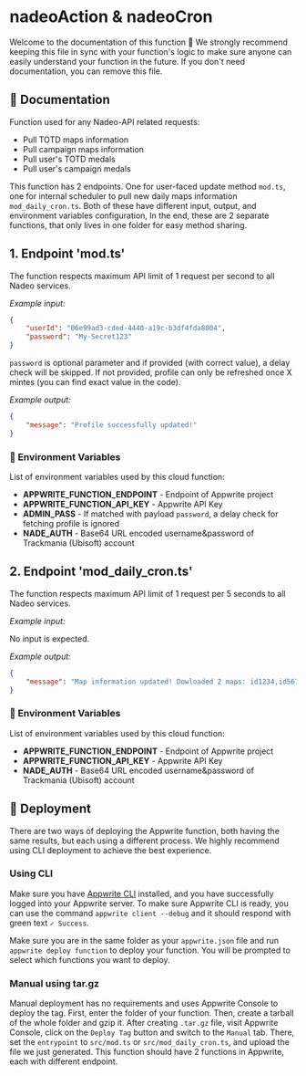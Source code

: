 # nadeoAction & nadeoCron

Welcome to the documentation of this function 👋 We strongly recommend keeping this file in sync with your function's logic to make sure anyone can easily understand your function in the future. If you don't need documentation, you can remove this file.

## 🤖 Documentation

Function used for any Nadeo-API related requests:

- Pull TOTD maps information
- Pull campaign maps information
- Pull user's TOTD medals
- Pull user's campaign medals

This function has 2 endpoints. One for user-faced update method `mod.ts`, one for internal scheduler to pull new daily maps information `mod_daily_cron.ts`. Both of these have different input, output, and environment variables configuration, In the end, these are 2 separate functions, that only lives in one folder for easy method sharing.

## 1. Endpoint 'mod.ts'

The function respects maximum API limit of 1 request per second to all Nadeo services.

_Example input:_

```json
{
	"userId": "06e99ad3-cded-4440-a19c-b3df4fda8004",
	"password": "My-Secret123"
}
```

`password` is optional parameter and if provided (with correct value), a delay check will be skipped. If not provided, profile can only be refreshed once X mintes (you can find exact value in the code).

_Example output:_

```json
{
	"message": "Profile successfully updated!"
}
```

### 📝 Environment Variables

List of environment variables used by this cloud function:

- **APPWRITE_FUNCTION_ENDPOINT** - Endpoint of Appwrite project
- **APPWRITE_FUNCTION_API_KEY** - Appwrite API Key
- **ADMIN_PASS** - If matched with payload `password`, a delay check for fetching profile is ignored
- **NADE_AUTH** - Base64 URL encoded username&password of Trackmania (Ubisoft) account

## 2. Endpoint 'mod_daily_cron.ts'

The function respects maximum API limit of 1 request per 5 seconds to all Nadeo services.

_Example input:_

No input is expected.

_Example output:_

```json
{
	"message": "Map information updated! Dowloaded 2 maps: id1234,id5678"
}
```

### 📝 Environment Variables

List of environment variables used by this cloud function:

- **APPWRITE_FUNCTION_ENDPOINT** - Endpoint of Appwrite project
- **APPWRITE_FUNCTION_API_KEY** - Appwrite API Key
- **NADE_AUTH** - Base64 URL encoded username&password of Trackmania (Ubisoft) account

## 🚀 Deployment

There are two ways of deploying the Appwrite function, both having the same results, but each using a different process. We highly recommend using CLI deployment to achieve the best experience.

### Using CLI

Make sure you have [Appwrite CLI](https://appwrite.io/docs/command-line#installation) installed, and you have successfully logged into your Appwrite server. To make sure Appwrite CLI is ready, you can use the command `appwrite client --debug` and it should respond with green text `✓ Success`.

Make sure you are in the same folder as your `appwrite.json` file and run `appwrite deploy function` to deploy your function. You will be prompted to select which functions you want to deploy.

### Manual using tar.gz

Manual deployment has no requirements and uses Appwrite Console to deploy the tag. First, enter the folder of your function. Then, create a tarball of the whole folder and gzip it. After creating `.tar.gz` file, visit Appwrite Console, click on the `Deploy Tag` button and switch to the `Manual` tab. There, set the `entrypoint` to `src/mod.ts` or `src/mod_daily_cron.ts`, and upload the file we just generated. This function should have 2 functions in Appwrite, each with different endpoint.
